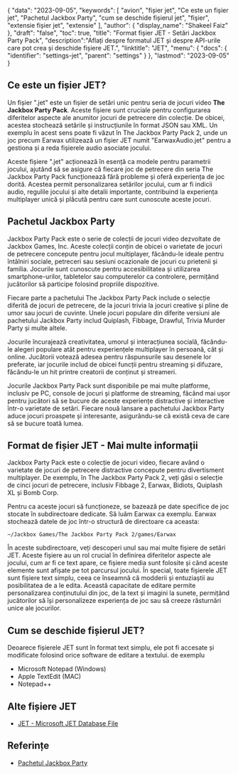 {
"data": "2023-09-05",
  "keywords": [
"avion",
"fișier jet",
"Ce este un fișier jet",
"Pachetul Jackbox Party",
"cum se deschide fișierul jet",
"fişier",
"extensie fișier jet",
"extensie"
],
  "author": {
"display_name": "Shakeel Faiz"
},
"draft": "false",
"toc": true,
"title": "Format fișier JET - Setări Jackbox Party Pack",
  "description":"Aflați despre formatul JET și despre API-urile care pot crea și deschide fișiere JET.",
"linktitle": "JET",
  "menu": {
    "docs": {
      "identifier": "settings-jet",
      "parent": "settings"
}
},
"lastmod": "2023-09-05"
}

## Ce este un fișier JET?

Un fișier ".jet" este un fișier de setări unic pentru seria de jocuri video **The Jackbox Party Pack**. Aceste fișiere sunt cruciale pentru configurarea diferitelor aspecte ale anumitor jocuri de petrecere din colecție. De obicei, acestea stochează setările și instrucțiunile în format JSON sau XML. Un exemplu în acest sens poate fi văzut în The Jackbox Party Pack 2, unde un joc precum Earwax utilizează un fișier JET numit "EarwaxAudio.jet" pentru a gestiona și a reda fișierele audio asociate jocului.

Aceste fișiere ".jet" acționează în esență ca modele pentru parametrii jocului, ajutând să se asigure că fiecare joc de petrecere din seria The Jackbox Party Pack funcționează fără probleme și oferă experiența de joc dorită. Acestea permit personalizarea setărilor jocului, cum ar fi indicii audio, regulile jocului și alte detalii importante, contribuind la experiența multiplayer unică și plăcută pentru care sunt cunoscute aceste jocuri.

## Pachetul Jackbox Party

Jackbox Party Pack este o serie de colecții de jocuri video dezvoltate de Jackbox Games, Inc. Aceste colecții conțin de obicei o varietate de jocuri de petrecere concepute pentru jocul multiplayer, făcându-le ideale pentru întâlniri sociale, petreceri sau sesiuni ocazionale de jocuri cu prietenii și familia. Jocurile sunt cunoscute pentru accesibilitatea și utilizarea smartphone-urilor, tabletelor sau computerelor ca controlere, permițând jucătorilor să participe folosind propriile dispozitive.

Fiecare parte a pachetului The Jackbox Party Pack include o selecție diferită de jocuri de petrecere, de la jocuri trivia la jocuri creative și pline de umor sau jocuri de cuvinte. Unele jocuri populare din diferite versiuni ale pachetului Jackbox Party includ Quiplash, Fibbage, Drawful, Trivia Murder Party și multe altele.

Jocurile încurajează creativitatea, umorul și interacțiunea socială, făcându-le alegeri populare atât pentru experiențele multiplayer în persoană, cât și online. Jucătorii votează adesea pentru răspunsurile sau desenele lor preferate, iar jocurile includ de obicei funcții pentru streaming și difuzare, făcându-le un hit printre creatorii de conținut și streameri.

Jocurile Jackbox Party Pack sunt disponibile pe mai multe platforme, inclusiv pe PC, console de jocuri și platforme de streaming, făcând mai ușor pentru jucători să se bucure de aceste experiențe distractive și interactive într-o varietate de setări. Fiecare nouă lansare a pachetului Jackbox Party aduce jocuri proaspete și interesante, asigurându-se că există ceva de care să se bucure toată lumea.

## Format de fișier JET - Mai multe informații

Jackbox Party Pack este o colecție de jocuri video, fiecare având o varietate de jocuri de petrecere distractive concepute pentru divertisment multiplayer. De exemplu, în The Jackbox Party Pack 2, veți găsi o selecție de cinci jocuri de petrecere, inclusiv Fibbage 2, Earwax, Bidiots, Quiplash XL și Bomb Corp.

Pentru ca aceste jocuri să funcționeze, se bazează pe date specifice de joc stocate în subdirectoare dedicate. Să luăm Earwax ca exemplu. Earwax stochează datele de joc într-o structură de directoare ca aceasta:

```
~/Jackbox Games/The Jackbox Party Pack 2/games/Earwax
```

În aceste subdirectoare, veți descoperi unul sau mai multe fișiere de setări JET. Aceste fișiere au un rol crucial în definirea diferitelor aspecte ale jocului, cum ar fi ce text apare, ce fișiere media sunt folosite și când aceste elemente sunt afișate pe tot parcursul jocului. În special, toate fișierele JET sunt fișiere text simplu, ceea ce înseamnă că modderii și entuziaștii au posibilitatea de a le edita. Această capacitate de editare permite personalizarea conținutului din joc, de la text și imagini la sunete, permițând jucătorilor să își personalizeze experiența de joc sau să creeze răsturnări unice ale jocurilor.

## Cum se deschide fișierul JET?

Deoarece fișierele JET sunt în format text simplu, ele pot fi accesate și modificate folosind orice software de editare a textului. de exemplu

- Microsoft Notepad (Windows)
- Apple TextEdit (MAC)
- Notepad++

## Alte fișiere JET

- [JET - Microsoft JET Database File](/ro/database/jet/)

## Referințe
* [Pachetul Jackbox Party](https://en.wikipedia.org/wiki/The_Jackbox_Party_Pack)

